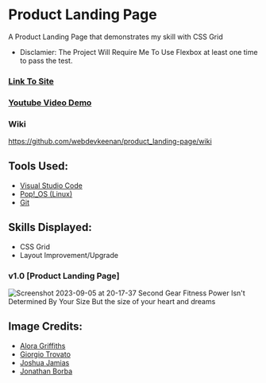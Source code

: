 # Product Landing Page
A Product Landing Page that demonstrates my skill with CSS Grid
* Disclamier: The Project Will Require Me To Use Flexbox at least one time to pass the test.

<!-- Update With Links -->

 ### [Link To Site]() 

 ### [Youtube Video Demo]() 

### Wiki

https://github.com/webdevkeenan/product_landing-page/wiki 

## Tools Used: 
+ [Visual Studio Code](https://code.visualstudio.com/)
+ [Pop!_OS (Linux)](https://pop.system76.com/)
+ [Git](https://git-scm.com/)


## Skills Displayed: 
+ CSS Grid
+ Layout Improvement/Upgrade



### v1.0 [Product Landing Page]
![Screenshot 2023-09-05 at 20-17-37 Second Gear Fitness Power Isn't Determined By Your Size But the size of your heart and dreams](https://github.com/webdevkeenan/product_landing-page/assets/42125735/39c33dfd-cc05-4bd6-9a8d-51f03fa1d9c9)


## Image Credits:
+ [Alora Griffiths](https://unsplash.com/photos/aVrZMPgN_Vg)
+ [Giorgio Trovato](https://unsplash.com/photos/6rlMgGzdGwM)
+ [Joshua Jamias](https://unsplash.com/photos/qmdqe3Cs5Og)
+ [Jonathan Borba](https://unsplash.com/photos/R0y_bEUjiOM)

<!-- Take Note of code markdown "~~~" for future use when writing about Javascript">
